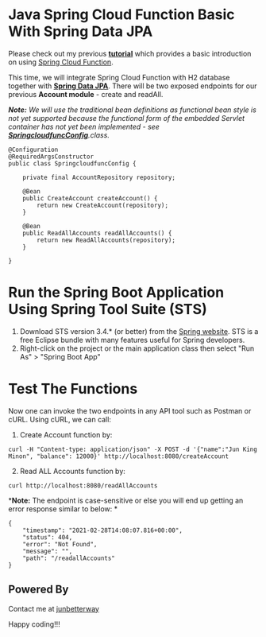 # Java Spring Cloud Function Basic With Spring Data JPA
Please check out my previous __[tutorial](https://github.com/junbetterway/spring-cloud-func-basic)__ which provides a basic introduction on using [Spring Cloud Function](https://spring.io/projects/spring-cloud-function). 

This time, we will integrate Spring Cloud Function with H2 database together with __[Spring Data JPA](https://spring.io/projects/spring-data-jpa)__. There will be two exposed endpoints for our previous __Account module__ - create and readAll. 

*__Note:__ We will use the traditional bean definitions as functional bean style is not yet supported because the functional form of the embedded Servlet container has not yet been implemented - see __[SpringcloudfuncConfig](https://github.com/junbetterway/spring-cloud-func-jpa-basic/blob/main/src/main/java/com/junbetterway/serverless/springcloudfunc/config/SpringcloudfuncConfig.java)__.class.*

```
@Configuration
@RequiredArgsConstructor
public class SpringcloudfuncConfig {

	private final AccountRepository repository;
	
	@Bean
	public CreateAccount createAccount() {
		return new CreateAccount(repository);
	}

	@Bean
	public ReadAllAccounts readAllAccounts() {
		return new ReadAllAccounts(repository);
	}
	
}
```

# Run the Spring Boot Application Using Spring Tool Suite (STS)
1. Download STS version 3.4.* (or better) from the [Spring website](https://spring.io/tools). STS is a free Eclipse bundle with many features useful for Spring developers.
2. Right-click on the project or the main application class then select "Run As" > "Spring Boot App"

# Test The Functions
Now one can invoke the two endpoints in any API tool such as Postman or cURL. Using cURL, we can call:
1. Create Account function by:

```
curl -H "Content-type: application/json" -X POST -d '{"name":"Jun King Minon", "balance": 12000}' http://localhost:8080/createAccount
```

2. Read ALL Accounts function by:

```
curl http://localhost:8080/readAllAccounts
```

*__Note:__ The endpoint is case-sensitive or else you will end up getting an error response similar to below: *

```
{
    "timestamp": "2021-02-28T14:08:07.816+00:00",
    "status": 404,
    "error": "Not Found",
    "message": "",
    "path": "/readallAccounts"
}
```

## Powered By
Contact me at [junbetterway](mailto:jkpminon12@yahoo.com)

Happy coding!!!
